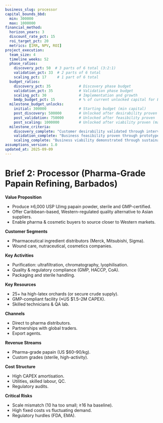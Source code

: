 ```yaml
---
business_slug: processor
capital_bounds_bbd:
  min: 300000
  max: 1000000
financial_method:
  horizon_years: 3
  discount_rate_pct: 15
  roi_target_pct: 20
  metrics: [IRR, NPV, ROI]
project_execution:
  team_size: 4
  timeline_weeks: 52
  phase_ratios:
    discovery_pct: 50  # 3 parts of 6 total (3:2:1)
    validation_pct: 33  # 2 parts of 6 total
    scaling_pct: 17     # 1 part of 6 total
  budget_ratios:
    discovery_pct: 35             # Discovery phase budget
    validation_pct: 35            # Validation phase budget
    scaling_pct: 30               # Implementation and growth
    bmdp_budget_pct: 15           # % of current unlocked capital for BMDP process
  milestone_budget_unlocks:
    initial: 300000               # Starting budget (min capital)
    post_discovery: 500000        # Unlocked after desirability proven
    post_validation: 750000       # Unlocked after feasibility proven  
    post_scaling: 1000000         # Unlocked after viability proven (max capital)
  milestone_criteria:
    discovery_complete: "Customer desirability validated through interviews and market research"
    validation_complete: "Business feasibility proven through prototype testing and early sales"
    scaling_complete: "Business viability demonstrated through sustainable operations and growth"
assumptions_version: 1.0
updated_at: 2025-09-09
---
```


# **Brief 2: Processor (Pharma-Grade Papain Refining, Barbados)**

**Value Proposition**

* Produce ≥6,000 USP U/mg papain powder, sterile and GMP-certified.  
* Offer Caribbean-based, Western-regulated quality alternative to Asian suppliers.  
* Enable pharma & cosmetic buyers to source closer to Western markets.

**Customer Segments**

* Pharmaceutical ingredient distributors (Merck, Mitsubishi, Sigma).  
* Wound care, nutraceutical, cosmetics companies.

**Key Activities**

* Purification: ultrafiltration, chromatography, lyophilisation.  
* Quality & regulatory compliance (GMP, HACCP, CoA).  
* Packaging and sterile handling.

**Key Resources**

* 25+ ha high-latex orchards (or secure crude supply).  
* GMP-compliant facility (≈US $1.5–2M CAPEX).  
* Skilled technicians & QA lab.

**Channels**

* Direct to pharma distributors.  
* Partnerships with global traders.  
* Export agents.

**Revenue Streams**

* Pharma-grade papain (US $60–90/kg).  
* Custom grades (sterile, high-activity).

**Cost Structure**

* High CAPEX amortisation.  
* Utilities, skilled labour, QC.  
* Regulatory audits.

**Critical Risks**

* Scale mismatch (10 ha too small; ≥16 ha baseline).  
* High fixed costs vs fluctuating demand.  
* Regulatory hurdles (FDA, EMA).
